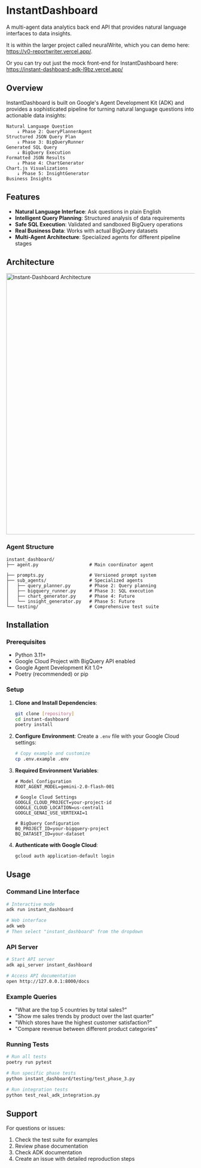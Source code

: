 # InstantDashboard

A multi-agent data analytics back end API that provides natural language interfaces to data insights. 

It is within the larger project called neuralWrite, which you can demo here: https://v0-reportwriter.vercel.app/. 

Or you can try out just the mock front-end for InstantDashboard here: https://instant-dashboard-adk-l9bz.vercel.app/

## Overview

InstantDashboard is built on Google's Agent Development Kit (ADK) and provides a sophisticated pipeline for turning natural language questions into actionable data insights:

```
Natural Language Question
    ↓ Phase 2: QueryPlannerAgent
Structured JSON Query Plan  
    ↓ Phase 3: BigQueryRunner
Generated SQL Query
    ↓ BigQuery Execution
Formatted JSON Results
    ↓ Phase 4: ChartGenerator 
Chart.js Visualizations
    ↓ Phase 5: InsightGenerator
Business Insights
```

## Features

- **Natural Language Interface**: Ask questions in plain English
- **Intelligent Query Planning**: Structured analysis of data requirements  
- **Safe SQL Execution**: Validated and sandboxed BigQuery operations
- **Real Business Data**: Works with actual BigQuery datasets
- **Multi-Agent Architecture**: Specialized agents for different pipeline stages

## Architecture
<img width="698" alt="Instant-Dashboard Architecture" src="https://github.com/user-attachments/assets/72b01fa0-763a-41ff-a9e6-047a25b2c21c" />

### Agent Structure
```
instant_dashboard/
├── agent.py                   # Main coordinator agent

├── prompts.py                 # Versioned prompt system
├── sub_agents/                # Specialized agents
│   ├── query_planner.py       # Phase 2: Query planning
│   ├── bigquery_runner.py     # Phase 3: SQL execution
│   ├── chart_generator.py     # Phase 4: Future
│   └── insight_generator.py   # Phase 5: Future
└── testing/                   # Comprehensive test suite
```


## Installation

### Prerequisites

- Python 3.11+
- Google Cloud Project with BigQuery API enabled
- Google Agent Development Kit 1.0+
- Poetry (recommended) or pip

### Setup

1. **Clone and Install Dependencies**:
   ```bash
   git clone [repository]
   cd instant-dashboard
   poetry install
   ```

2. **Configure Environment**:
   Create a `.env` file with your Google Cloud settings:
   ```bash
   # Copy example and customize
   cp .env.example .env
   ```

3. **Required Environment Variables**:
   ```
   # Model Configuration
   ROOT_AGENT_MODEL=gemini-2.0-flash-001
   
   # Google Cloud Settings
   GOOGLE_CLOUD_PROJECT=your-project-id
   GOOGLE_CLOUD_LOCATION=us-central1
   GOOGLE_GENAI_USE_VERTEXAI=1
   
   # BigQuery Configuration  
   BQ_PROJECT_ID=your-bigquery-project
   BQ_DATASET_ID=your-dataset
   ```

4. **Authenticate with Google Cloud**:
   ```bash
   gcloud auth application-default login
   ```

## Usage

### Command Line Interface

```bash
# Interactive mode
adk run instant_dashboard

# Web interface  
adk web
# Then select "instant_dashboard" from the dropdown
```

### API Server

```bash
# Start API server
adk api_server instant_dashboard

# Access API documentation
open http://127.0.0.1:8000/docs
```

### Example Queries

- "What are the top 5 countries by total sales?"
- "Show me sales trends by product over the last quarter"
- "Which stores have the highest customer satisfaction?"
- "Compare revenue between different product categories"

### Running Tests

```bash
# Run all tests
poetry run pytest

# Run specific phase tests
python instant_dashboard/testing/test_phase_3.py

# Run integration tests
python test_real_adk_integration.py
```


## Support

For questions or issues:
1. Check the test suite for examples
2. Review phase documentation
3. Check ADK documentation
4. Create an issue with detailed reproduction steps
